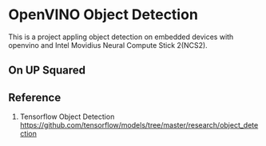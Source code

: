 # OpenVINO Object Detection

This is a project appling object detection on embedded devices
with openvino and Intel Movidius Neural Compute Stick 2(NCS2).

## On UP Squared






## Reference

1. Tensorflow Object Detection https://github.com/tensorflow/models/tree/master/research/object_detection
